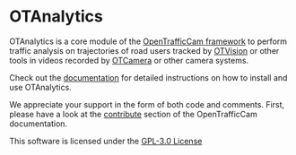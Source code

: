 # OTAnalytics

OTAnalytics is a core module of the [OpenTrafficCam framework](https://github.com/OpenTrafficCam) to perform traffic analysis on trajectories of road users tracked by [OTVision](https://github.com/OpenTrafficCam/OTVision) or other tools in videos recorded by [OTCamera](https://github.com/OpenTrafficCam/OTCamera) or other camera systems.

Check out the [documentation](https://opentrafficcam.org/OTAnalytics) for detailed instructions on how to install and use OTAnalytics.

We appreciate your support in the form of both code and comments. First, please have a look at the [contribute](https://opentrafficcam.org/contribute) section of the OpenTrafficCam documentation.

This software is licensed under the [GPL-3.0 License](LICENSE)
